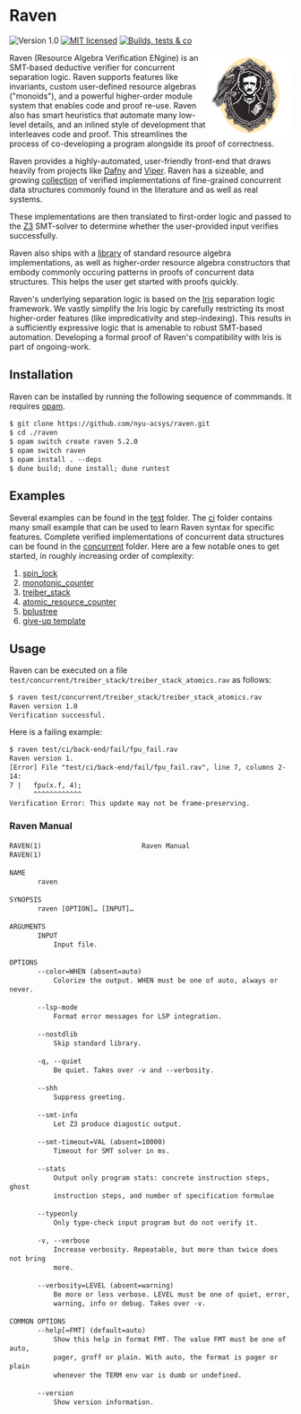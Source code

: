 # Raven
![Version 1.0](https://img.shields.io/badge/version-1.0-green.svg)
[![MIT licensed](https://img.shields.io/badge/license-MIT-blue.svg)](https://raw.githubusercontent.com/nyu-acsys/raven/master/LICENSE)
[![Builds, tests & co](https://github.com/nyu-acsys/raven/actions/workflows/ci.yml/badge.svg?branch=dev)](https://github.com/nyu-acsys/raven/actions/workflows/ci.yml)

<img align="right" width="150" src="logo.png"/>

Raven (Resource Algebra Verification ENgine) is an SMT-based deductive verifier for concurrent separation logic. Raven supports features like invariants, custom user-defined resource algebras ("monoids"), and a powerful higher-order module system that enables code and proof re-use. Raven also has smart heuristics that automate many low-level details, and an inlined style of development that interleaves code and proof. This streamlines the process of co-developing a program alongside its proof of correctness.

Raven provides a highly-automated, user-friendly front-end that draws heavily from projects like [Dafny](https://github.com/dafny-lang/dafny) and [Viper](https://www.pm.inf.ethz.ch/research/viper.html). Raven has a sizeable, and growing [collection](test/concurrent) of verified implementations of fine-grained concurrent data structures commonly found in the literature and as well as real systems.

These implementations are then translated to first-order logic and passed to the [Z3](https://github.com/Z3Prover/z3) SMT-solver to determine whether the user-provided input verifies successfully.

Raven also ships with a [library](lib/library/resource_algebra.rav) of standard resource algebra implementations, as well as higher-order resource algebra constructors that embody commonly occuring patterns in proofs of concurrent data structures. This helps the user get started with proofs quickly.

Raven's underlying separation logic is based on the [Iris](https://iris-project.org/) separation logic framework. We vastly simplify the Iris logic by carefully restricting its most higher-order features (like impredicativity and step-indexing). This results in a sufficiently expressive logic that is amenable to robust SMT-based automation. Developing a formal proof of Raven's compatibility with Iris is part of ongoing-work.

## Installation
Raven can be installed by running the following sequence of commmands. It requires [opam](https://opam.ocaml.org/).
```
$ git clone https://github.com/nyu-acsys/raven.git
$ cd ./raven
$ opam switch create raven 5.2.0
$ opam switch raven
$ opam install . --deps
$ dune build; dune install; dune runtest
```

## Examples
Several examples can be found in the [test](test) folder. The [ci](test/ci) folder contains many small example that can be used to learn Raven syntax for specific features. Complete verified implementations of concurrent data structures can be found in the [concurrent](test/concurrent) folder. Here are a few notable ones to get started, in roughly increasing order of complexity:
1. [spin_lock](test/concurrent/lock/spin-lock.rav)
1. [monotonic_counter](test/concurrent/counter/counter_monotonic.rav)
1. [treiber_stack](test/concurrent/treiber_stack/treiber_stack_atomics.rav)
1. [atomic_resource_counter](test/comparison/arc_atomics.rav)
1. [bplustree](test/concurrent/templates/bplustree.rav)
1. [give-up template](test/concurrent/templates/give-up.rav)

## Usage
Raven can be executed on a file `test/concurrent/treiber_stack/treiber_stack_atomics.rav` as follows:
```
$ raven test/concurrent/treiber_stack/treiber_stack_atomics.rav
Raven version 1.0
Verification successful.
```
Here is a failing example:
```
$ raven test/ci/back-end/fail/fpu_fail.rav
Raven version 1.
[Error] File "test/ci/back-end/fail/fpu_fail.rav", line 7, columns 2-14:
7 |   fpu(x.f, 4);
      ^^^^^^^^^^^^
Verification Error: This update may not be frame-preserving.
```

### Raven Manual
```
RAVEN(1)                         Raven Manual                         RAVEN(1)

NAME
       raven

SYNOPSIS
       raven [OPTION]… [INPUT]…

ARGUMENTS
       INPUT
           Input file.

OPTIONS
       --color=WHEN (absent=auto)
           Colorize the output. WHEN must be one of auto, always or never.

       --lsp-mode
           Format error messages for LSP integration.

       --nostdlib
           Skip standard library.

       -q, --quiet
           Be quiet. Takes over -v and --verbosity.

       --shh
           Suppress greeting.

       --smt-info
           Let Z3 produce diagostic output.

       --smt-timeout=VAL (absent=10000)
           Timeout for SMT solver in ms.

       --stats
           Output only program stats: concrete instruction steps, ghost
           instruction steps, and number of specification formulae

       --typeonly
           Only type-check input program but do not verify it.

       -v, --verbose
           Increase verbosity. Repeatable, but more than twice does not bring
           more.

       --verbosity=LEVEL (absent=warning)
           Be more or less verbose. LEVEL must be one of quiet, error,
           warning, info or debug. Takes over -v.

COMMON OPTIONS
       --help[=FMT] (default=auto)
           Show this help in format FMT. The value FMT must be one of auto,
           pager, groff or plain. With auto, the format is pager or plain
           whenever the TERM env var is dumb or undefined.

       --version
           Show version information.
```